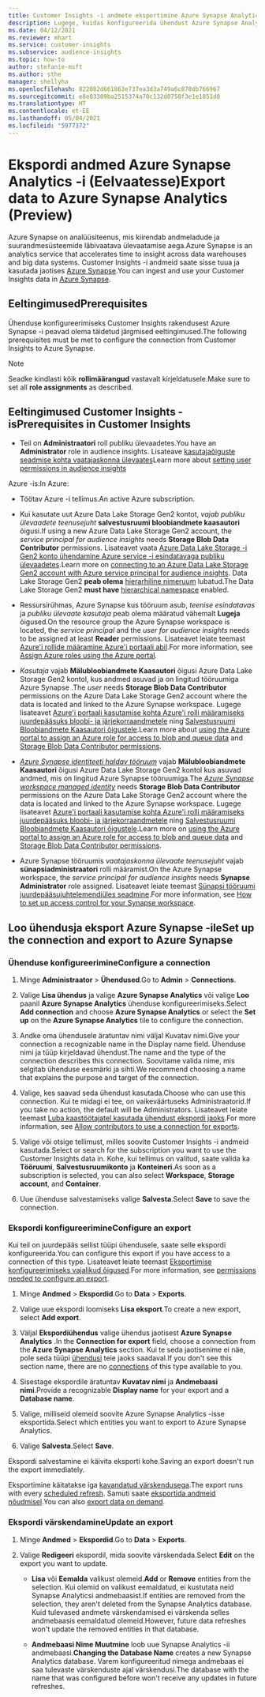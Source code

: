 ```yaml
---
title: Customer Insights -i andmete eksportimine Azure Synapse Analytic -usse
description: Lugege, kuidas konfigureerida ühendust Azure Synapse Analytic -ule.
ms.date: 04/12/2021
ms.reviewer: mhart
ms.service: customer-insights
ms.subservice: audience-insights
ms.topic: how-to
author: stefanie-msft
ms.author: sthe
manager: shellyha
ms.openlocfilehash: 822082d661863e737ea3d3a749a6c878db766967
ms.sourcegitcommit: e8e03309ba2515374a70c132d0758f3e1e1851d0
ms.translationtype: HT
ms.contentlocale: et-EE
ms.lasthandoff: 05/04/2021
ms.locfileid: "5977372"
---
```

# <a name="export-data-to-azure-synapse-analytics-preview"></a><span data-ttu-id="6cf57-103">Ekspordi andmed Azure Synapse Analytics -i (Eelvaatesse)</span><span class="sxs-lookup"><span data-stu-id="6cf57-103">Export data to Azure Synapse Analytics (Preview)</span></span>

<span data-ttu-id="6cf57-104">Azure Synapse on analüüsiteenus, mis kiirendab andmeladude ja suurandmesüsteemide läbivaatava ülevaatamise aega.</span><span class="sxs-lookup"><span data-stu-id="6cf57-104">Azure Synapse is an analytics service that accelerates time to insight across data warehouses and big data systems.</span></span> <span data-ttu-id="6cf57-105">Customer Insights -i andmeid saate sisse tuua ja kasutada jaotises [Azure Synapse](/azure/synapse-analytics/overview-what-is).</span><span class="sxs-lookup"><span data-stu-id="6cf57-105">You can ingest and use your Customer Insights data in [Azure Synapse](/azure/synapse-analytics/overview-what-is).</span></span>

## <a name="prerequisites"></a><span data-ttu-id="6cf57-106">Eeltingimused</span><span class="sxs-lookup"><span data-stu-id="6cf57-106">Prerequisites</span></span>

<span data-ttu-id="6cf57-107">Ühenduse konfigureerimiseks Customer Insights rakendusest Azure Synapse -i peavad olema täidetud järgmised eeltingimused.</span><span class="sxs-lookup"><span data-stu-id="6cf57-107">The following prerequisites must be met to configure the connection from Customer Insights to Azure Synapse.</span></span>

> [!NOTE]
> <span data-ttu-id="6cf57-108">Seadke kindlasti kõik **rollimäärangud** vastavalt kirjeldatusele.</span><span class="sxs-lookup"><span data-stu-id="6cf57-108">Make sure to set all **role assignments** as described.</span></span>  

## <a name="prerequisites-in-customer-insights"></a><span data-ttu-id="6cf57-109">Eeltingimused Customer Insights -is</span><span class="sxs-lookup"><span data-stu-id="6cf57-109">Prerequisites in Customer Insights</span></span>

* <span data-ttu-id="6cf57-110">Teil on **Administraatori** roll publiku ülevaadetes.</span><span class="sxs-lookup"><span data-stu-id="6cf57-110">You have an **Administrator** role in audience insights.</span></span> <span data-ttu-id="6cf57-111">Lisateave [kasutajaõiguste seadmise kohta vaatajaskonna ülevaates](permissions.md#assign-roles-and-permissions)</span><span class="sxs-lookup"><span data-stu-id="6cf57-111">Learn more about [setting user permissions in audience insights](permissions.md#assign-roles-and-permissions)</span></span>

<span data-ttu-id="6cf57-112">Azure -is:</span><span class="sxs-lookup"><span data-stu-id="6cf57-112">In Azure:</span></span> 

- <span data-ttu-id="6cf57-113">Töötav Azure -i tellimus.</span><span class="sxs-lookup"><span data-stu-id="6cf57-113">An active Azure subscription.</span></span>

- <span data-ttu-id="6cf57-114">Kui kasutate uut Azure Data Lake Storage Gen2 kontot, *vajab publiku ülevaadete teenusejuht* **salvestusruumi bloobiandmete kaasautori** õigusi.</span><span class="sxs-lookup"><span data-stu-id="6cf57-114">If using a new Azure Data Lake Storage Gen2 account, the *service principal for audience insights* needs **Storage Blob Data Contributor** permissions.</span></span> <span data-ttu-id="6cf57-115">Lisateavet vaata [Azure Data Lake Storage -i Gen2 konto ühendamine Azure service -i esindatavaga publiku ülevaadetes](connect-service-principal.md).</span><span class="sxs-lookup"><span data-stu-id="6cf57-115">Learn more on [connecting to an Azure Data Lake Storage Gen2 account with Azure service principal for audience insights](connect-service-principal.md).</span></span> <span data-ttu-id="6cf57-116">Data Lake Storage Gen2 **peab olema** [hierarhiline nimeruum](/azure/storage/blobs/data-lake-storage-namespace) lubatud.</span><span class="sxs-lookup"><span data-stu-id="6cf57-116">The Data Lake Storage Gen2 **must have** [hierarchical namespace](/azure/storage/blobs/data-lake-storage-namespace) enabled.</span></span>

- <span data-ttu-id="6cf57-117">Ressursirühmas, Azure Synapse kus tööruum asub, *teenise esindatavas* ja *publiku ülevaate kasutaja* peab olema määratud vähemalt **Lugeja** õigused.</span><span class="sxs-lookup"><span data-stu-id="6cf57-117">On the resource group the Azure Synapse workspace is located, the *service principal* and the *user for audience insights* needs to be assigned at least **Reader** permissions.</span></span> <span data-ttu-id="6cf57-118">Lisateavet leiate teemast [Azure'i rollide määramine Azure'i portaali abil](/azure/role-based-access-control/role-assignments-portal).</span><span class="sxs-lookup"><span data-stu-id="6cf57-118">For more information, see [Assign Azure roles using the Azure portal](/azure/role-based-access-control/role-assignments-portal).</span></span>

- <span data-ttu-id="6cf57-119">*Kasutaja* vajab **Mälubloobiandmete Kaasautori** õigusi Azure Data Lake Storage Gen2 kontol, kus andmed asuvad ja on lingitud tööruumiga Azure Synapse .</span><span class="sxs-lookup"><span data-stu-id="6cf57-119">The *user* needs **Storage Blob Data Contributor** permissions on the Azure Data Lake Storage Gen2 account where the data is located and linked to the Azure Synapse workspace.</span></span> <span data-ttu-id="6cf57-120">Lugege lisateavet [Azure'i portaali kasutamise kohta Azure'i rolli määramiseks juurdepääsuks bloobi- ja järjekorraandmetele](/azure/storage/common/storage-auth-aad-rbac-portal) ning [Salvestusruumi Bloobiandmete Kaasautori õigustele](/azure/role-based-access-control/built-in-roles#storage-blob-data-contributor).</span><span class="sxs-lookup"><span data-stu-id="6cf57-120">Learn more about [using the Azure portal to assign an Azure role for access to blob and queue data](/azure/storage/common/storage-auth-aad-rbac-portal) and [Storage Blob Data Contributor permissions](/azure/role-based-access-control/built-in-roles#storage-blob-data-contributor).</span></span>

- <span data-ttu-id="6cf57-121">*[Azure Synapse identiteeti haldav tööruum](/azure/synapse-analytics/security/synapse-workspace-managed-identity)* vajab **Mälubloobiandmete Kaasautori** õigusi Azure Data Lake Storage Gen2 kontol kus asuvad andmed, mis on lingitud Azure Synapse tööruumiga.</span><span class="sxs-lookup"><span data-stu-id="6cf57-121">The *[Azure Synapse workspace managed identity](/azure/synapse-analytics/security/synapse-workspace-managed-identity)* needs **Storage Blob Data Contributor** permissions on the Azure Data Lake Storage Gen2 account where the data is located and linked to the Azure Synapse workspace.</span></span> <span data-ttu-id="6cf57-122">Lugege lisateavet [Azure'i portaali kasutamise kohta Azure'i rolli määramiseks juurdepääsuks bloobi- ja järjekorraandmetele](/azure/storage/common/storage-auth-aad-rbac-portal) ning [Salvestusruumi Bloobiandmete Kaasautori õigustele](/azure/role-based-access-control/built-in-roles#storage-blob-data-contributor).</span><span class="sxs-lookup"><span data-stu-id="6cf57-122">Learn more on [using the Azure portal to assign an Azure role for access to blob and queue data](/azure/storage/common/storage-auth-aad-rbac-portal) and [Storage Blob Data Contributor permissions](/azure/role-based-access-control/built-in-roles#storage-blob-data-contributor).</span></span>

- <span data-ttu-id="6cf57-123">Azure Synapse tööruumis *vaatajaskonna ülevaate teenusejuht* vajab **sünapsiadministraatori** rolli määramist.</span><span class="sxs-lookup"><span data-stu-id="6cf57-123">On the Azure Synapse workspace, the *service principal for audience insights* needs **Synapse Administrator** role assigned.</span></span> <span data-ttu-id="6cf57-124">Lisateavet leiate teemast [Sünapsi tööruumi juurdepääsujuhtelemendiüles seadmine](/azure/synapse-analytics/security/how-to-set-up-access-control).</span><span class="sxs-lookup"><span data-stu-id="6cf57-124">For more information, see [How to set up access control for your Synapse workspace](/azure/synapse-analytics/security/how-to-set-up-access-control).</span></span>

## <a name="set-up-the-connection-and-export-to-azure-synapse"></a><span data-ttu-id="6cf57-125">Loo ühendusja eksport Azure Synapse -ile</span><span class="sxs-lookup"><span data-stu-id="6cf57-125">Set up the connection and export to Azure Synapse</span></span>

### <a name="configure-a-connection"></a><span data-ttu-id="6cf57-126">Ühenduse konfigureerimine</span><span class="sxs-lookup"><span data-stu-id="6cf57-126">Configure a connection</span></span>

1. <span data-ttu-id="6cf57-127">Minge **Administraator** > **Ühendused**.</span><span class="sxs-lookup"><span data-stu-id="6cf57-127">Go to **Admin** > **Connections**.</span></span>

1. <span data-ttu-id="6cf57-128">Valige **Lisa ühendus** ja valige  **Azure Synapse Analytics**  või valige **Loo** paanil **Azure Synapse Analytics** ühenduse konfigureerimiseks.</span><span class="sxs-lookup"><span data-stu-id="6cf57-128">Select **Add connection** and choose **Azure Synapse Analytics** or select the **Set up** on the **Azure Synapse Analytics** tile to configure the connection.</span></span>

1. <span data-ttu-id="6cf57-129">Andke oma ühendusele äratuntav nimi väljal Kuvatav nimi.</span><span class="sxs-lookup"><span data-stu-id="6cf57-129">Give your connection a recognizable name in the Display name field.</span></span> <span data-ttu-id="6cf57-130">Ühenduse nimi ja tüüp kirjeldavad ühendust.</span><span class="sxs-lookup"><span data-stu-id="6cf57-130">The name and the type of the connection describes this connection.</span></span> <span data-ttu-id="6cf57-131">Soovitame valida nime, mis selgitab ühenduse eesmärki ja sihti.</span><span class="sxs-lookup"><span data-stu-id="6cf57-131">We recommend choosing a name that explains the purpose and target of the connection.</span></span>

1. <span data-ttu-id="6cf57-132">Valige, kes saavad seda ühendust kasutada.</span><span class="sxs-lookup"><span data-stu-id="6cf57-132">Choose who can use this connection.</span></span> <span data-ttu-id="6cf57-133">Kui te midagi ei tee, on vaikeväärtuseks Administraatorid.</span><span class="sxs-lookup"><span data-stu-id="6cf57-133">If you take no action, the default will be Administrators.</span></span> <span data-ttu-id="6cf57-134">Lisateavet leiate teemast [Luba kaastöötajatel kasutada ühendust ekspordi jaoks](connections.md#allow-contributors-to-use-a-connection-for-exports).</span><span class="sxs-lookup"><span data-stu-id="6cf57-134">For more information, see [Allow contributors to use a connection for exports](connections.md#allow-contributors-to-use-a-connection-for-exports).</span></span>

1. <span data-ttu-id="6cf57-135">Valige või otsige tellimust, milles soovite Customer Insights -i andmeid kasutada.</span><span class="sxs-lookup"><span data-stu-id="6cf57-135">Select or search for the subscription you want to use the Customer Insights data in.</span></span> <span data-ttu-id="6cf57-136">Kohe, kui tellimus on valitud, saate valida ka **Tööruumi**, **Salvestusruumikonto** ja **Konteineri**.</span><span class="sxs-lookup"><span data-stu-id="6cf57-136">As soon as a subscription is selected, you can also select **Workspace**, **Storage account**, and **Container**.</span></span>

1. <span data-ttu-id="6cf57-137">Uue ühenduse salvestamiseks valige **Salvesta**.</span><span class="sxs-lookup"><span data-stu-id="6cf57-137">Select **Save** to save the connection.</span></span>

### <a name="configure-an-export"></a><span data-ttu-id="6cf57-138">Ekspordi konfigureerimine</span><span class="sxs-lookup"><span data-stu-id="6cf57-138">Configure an export</span></span>

<span data-ttu-id="6cf57-139">Kui teil on juurdepääs sellist tüüpi ühendusele, saate selle ekspordi konfigureerida.</span><span class="sxs-lookup"><span data-stu-id="6cf57-139">You can configure this export if you have access to a connection of this type.</span></span> <span data-ttu-id="6cf57-140">Lisateavet leiate teemast [Eksportimise konfigureerimiseks vajalikud õigused](export-destinations.md#set-up-a-new-export).</span><span class="sxs-lookup"><span data-stu-id="6cf57-140">For more information, see [permissions needed to configure an export](export-destinations.md#set-up-a-new-export).</span></span>

1. <span data-ttu-id="6cf57-141">Minge **Andmed** > **Ekspordid**.</span><span class="sxs-lookup"><span data-stu-id="6cf57-141">Go to **Data** > **Exports**.</span></span>

1. <span data-ttu-id="6cf57-142">Valige uue ekspordi loomiseks **Lisa eksport**.</span><span class="sxs-lookup"><span data-stu-id="6cf57-142">To create a new export, select **Add export**.</span></span>

1. <span data-ttu-id="6cf57-143">Väljal **Ekspordiühendus** valige ühendus jaotisest **Azure Synapse Analytics** .</span><span class="sxs-lookup"><span data-stu-id="6cf57-143">In the **Connection for export** field, choose a connection from the **Azure Synapse Analytics** section.</span></span> <span data-ttu-id="6cf57-144">Kui te seda jaotisenime ei näe, pole seda tüüpi [ühendusi](connections.md) teie jaoks saadaval.</span><span class="sxs-lookup"><span data-stu-id="6cf57-144">If you don't see this section name, there are no [connections](connections.md) of this type available to you.</span></span>

1. <span data-ttu-id="6cf57-145">Sisestage ekspordile äratuntav **Kuvatav nimi** ja **Andmebaasi nimi**.</span><span class="sxs-lookup"><span data-stu-id="6cf57-145">Provide a recognizable **Display name** for your export and a **Database name**.</span></span>

1. <span data-ttu-id="6cf57-146">Valige, milliseid olemeid soovite Azure Synapse Analytics -isse eksportida.</span><span class="sxs-lookup"><span data-stu-id="6cf57-146">Select which entities you want to export to Azure Synapse Analytics.</span></span>

1. <span data-ttu-id="6cf57-147">Valige **Salvesta**.</span><span class="sxs-lookup"><span data-stu-id="6cf57-147">Select **Save**.</span></span>

<span data-ttu-id="6cf57-148">Ekspordi salvestamine ei käivita eksporti kohe.</span><span class="sxs-lookup"><span data-stu-id="6cf57-148">Saving an export doesn't run the export immediately.</span></span>

<span data-ttu-id="6cf57-149">Eksportimine käitatakse iga [kavandatud värskendusega](system.md#schedule-tab).</span><span class="sxs-lookup"><span data-stu-id="6cf57-149">The export runs with every [scheduled refresh](system.md#schedule-tab).</span></span> <span data-ttu-id="6cf57-150">Samuti saate [eksportida andmeid nõudmisel](export-destinations.md#run-exports-on-demand).</span><span class="sxs-lookup"><span data-stu-id="6cf57-150">You can also [export data on demand](export-destinations.md#run-exports-on-demand).</span></span>

### <a name="update-an-export"></a><span data-ttu-id="6cf57-151">Ekspordi värskendamine</span><span class="sxs-lookup"><span data-stu-id="6cf57-151">Update an export</span></span>

1. <span data-ttu-id="6cf57-152">Minge **Andmed** > **Ekspordid**.</span><span class="sxs-lookup"><span data-stu-id="6cf57-152">Go to **Data** > **Exports**.</span></span>

1. <span data-ttu-id="6cf57-153">Valige **Redigeeri** ekspordil, mida soovite värskendada.</span><span class="sxs-lookup"><span data-stu-id="6cf57-153">Select **Edit** on the export you want to update.</span></span>

   - <span data-ttu-id="6cf57-154">**Lisa** või **Eemalda** valikust olemeid.</span><span class="sxs-lookup"><span data-stu-id="6cf57-154">**Add** or **Remove** entities from the selection.</span></span> <span data-ttu-id="6cf57-155">Kui olemid on valikust eemaldatud, ei kustutata neid Synapse Analyticsi andmebaasist.</span><span class="sxs-lookup"><span data-stu-id="6cf57-155">If entities are removed from the selection, they aren't deleted from the Synapse Analytics database.</span></span> <span data-ttu-id="6cf57-156">Kuid tulevased andmete värskendamised ei värskenda selles andmebaasis eemaldatud olemeid.</span><span class="sxs-lookup"><span data-stu-id="6cf57-156">However, future data refreshes won't update the removed entities in that database.</span></span>

   - <span data-ttu-id="6cf57-157">**Andmebaasi Nime Muutmine** loob uue Synapse Analytics -ii andmebaasi.</span><span class="sxs-lookup"><span data-stu-id="6cf57-157">**Changing the Database Name** creates a new Synapse Analytics database.</span></span> <span data-ttu-id="6cf57-158">Varem konfigureeritud nimega andmebaas ei saa tulevaste värskenduste ajal värskendusi.</span><span class="sxs-lookup"><span data-stu-id="6cf57-158">The database with the name that was configured before won't receive any updates in future refreshes.</span></span>
